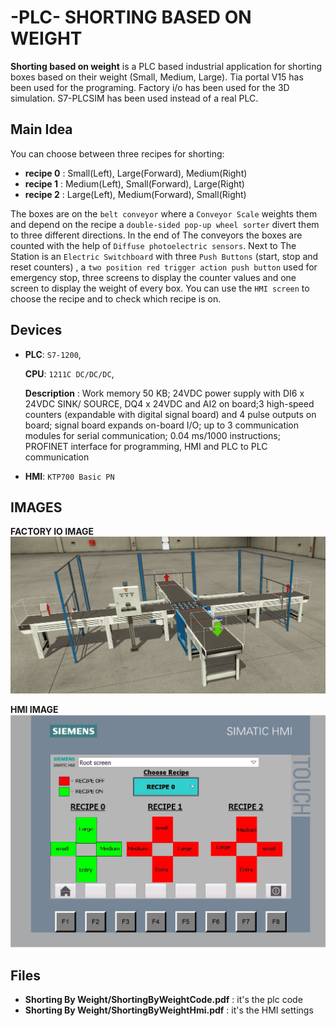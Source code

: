 # -PLC- SHORTING BASED ON WEIGHT

**Shorting based on weight** is a PLC based industrial application for 
shorting boxes based on their weight (Small, Medium, Large).
Tia portal V15 has been used for the programing.
Factory i/o has been used for the 3D simulation. 
S7-PLCSIM has been used instead of a real PLC.


## Main Idea
You can choose between three recipes for shorting:
- **recipe 0** : Small(Left), Large(Forward), Medium(Right)
- **recipe 1** : Medium(Left), Small(Forward), Large(Right)
- **recipe 2** : Large(Left), Medium(Forward), Small(Right)

The boxes are on the `belt conveyor` where a `Conveyor Scale` weights them and depend on the recipe a `double-sided pop-up wheel sorter` divert them to three different directions.
In the end of The conveyors the boxes are counted with the help of `Diffuse photoelectric sensors`.
Next to The Station is an `Electric Switchboard` with three `Push Buttons` (start, stop and reset counters) 
, a `two position red trigger action push button` used for emergency stop, three screens to display the counter values and one screen to display the weight of every box.
You can use the `HMI screen` to choose the recipe and to check which recipe is on.





## Devices

- **PLC**:  `S7-1200`,

    **CPU**: `1211C DC/DC/DC`,

    **Description** : Work memory 50 KB; 24VDC power supply with DI6 x 24VDC SINK/ SOURCE, DQ4 x 24VDC and AI2 on
board;3 high-speed counters (expandable with digital signal board) and 4 pulse outputs on board; signal board expands on-board I/O; up to 3 communication modules for serial communication; 0.04 ms/1000 instructions; PROFINET interface for programming, HMI and PLC to PLC communication


- **HMI**: `KTP700 Basic PN`

## IMAGES

**FACTORY IO IMAGE**
![S.B.W.factory.jpg](/img/S.B.W.factory.jpg)

**HMI IMAGE**
![S.B.W.HMIjpg.jpg](/img/S.B.W.HMIjpg.jpg)


## Files

- **Shorting By Weight/ShortingByWeightCode.pdf** : it's the plc code
- **Shorting By Weight/ShortingByWeightHmi.pdf** : it's the HMI settings
